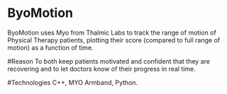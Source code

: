 # ByoMotion
ByoMotion uses Myo from Thalmic Labs to track the range of motion of Physical Therapy patients, plotting their score (compared to full range of motion) as a function of time.

#Reason
 To both keep patients motivated and confident that they are recovering and to let doctors know of their progress in real time.

#Technologies
C++, MYO Armband, Python.
